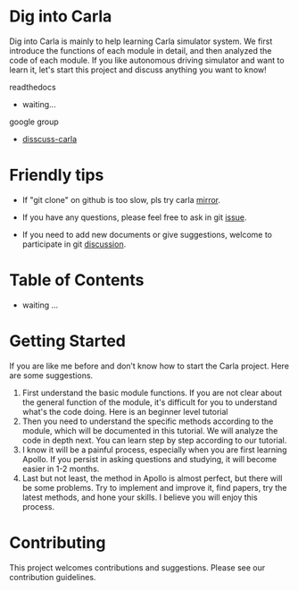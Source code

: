 # Dig into Carla

Dig into Carla is mainly to help learning Carla simulator system. We first introduce the functions of each module in detail, and then analyzed the code of each module. If you like autonomous driving simulator and want to learn it, let's start this project and discuss anything you want to know!

readthedocs
* waiting...

google group
* [disscuss-carla](https://groups.google.com/g/disscuss-carla/settings)

# Friendly tips
* If "git clone" on github is too slow, pls try carla [mirror](https://carla-ue5.readthedocs.io/en/latest/build_docker/).

* If you have any questions, please feel free to ask in git [issue](https://github.com/carla-simulator/carla/issues).

* If you need to add new documents or give suggestions, welcome to participate in git [discussion](https://github.com/carla-simulator/carla/discussions).

# Table of Contents

* waiting ...


# Getting Started

If you are like me before and don’t know how to start the Carla project. Here are some suggestions.

1. First understand the basic module functions. If you are not clear about the general function of the module, it's difficult for you to understand what's the code doing. Here is an beginner level tutorial
2. Then you need to understand the specific methods according to the module, which will be documented in this tutorial. We will analyze the code in depth next. You can learn step by step according to our tutorial.
3. I know it will be a painful process, especially when you are first learning Apollo. If you persist in asking questions and studying, it will become easier in 1-2 months.
4. Last but not least, the method in Apollo is almost perfect, but there will be some problems. Try to implement and improve it, find papers, try the latest methods, and hone your skills. I believe you will enjoy this process.

# Contributing
This project welcomes contributions and suggestions. Please see our contribution guidelines.